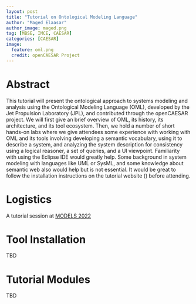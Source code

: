 ```yaml
---
layout: post
title: "Tutorial on Ontological Modeling Language"
author: "Maged Elaasar"
author_image: maged.png
tag: [MBSE, IMCE, CAESAR]
categories: [CAESAR]
image:
  feature: oml.png
  credit: openCAESAR Project
---
```


# Abstract

This tutorial will present the ontological approach to systems modeling and analysis using the Ontological Modeling Language (OML), developed by the Jet Propulsion Laboratory (JPL), and contributed through the openCAESAR project. We will first give an brief overview of OML, its history, its architecture, and its tool ecosystem. Then, we hold a number of short hands-on labs where we give attendees some experience with working with OML and its tools involving developing a semantic vocabulary, using it to describe a system, and analyzing the system description for consistency using a logical reasoner, a set of queries, and a UI viewpoint. Familiarity with using the Eclipse IDE would greatly help. Some background in system modeling with languages like UML or SysML, and some knowledge about semantic web also would help but is not essential. It would be great to follow the installation instructions on the tutorial website () before attending.

# Logistics

A tutorial session at [MODELS 2022](https://conf.researchr.org/track/models-2022/models-2022-tutorials)

# Tool Installation

TBD

# Tutorial Modules

TBD
